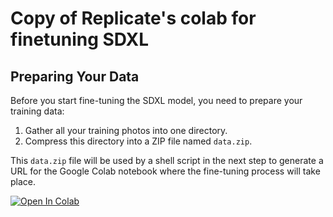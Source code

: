 # Copy of Replicate's colab for finetuning SDXL

## Preparing Your Data

Before you start fine-tuning the SDXL model, you need to prepare your training data:

1. Gather all your training photos into one directory.
2. Compress this directory into a ZIP file named `data.zip`.

This `data.zip` file will be used by a shell script in the next step to generate a URL for the Google Colab notebook where the fine-tuning process will take place.

[![Open In Colab](https://colab.research.google.com/assets/colab-badge.svg)](https://colab.research.google.com/github/nbiish/fine-tune-sdxl-replicate/blob/main/Fine_tune_SDXL.ipynb)